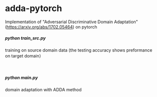 # adda-pytorch
Implementation of "Adversarial Discriminative Domain Adaptation"(https://arxiv.org/abs/1702.05464) on pytorch 


##### python train_src.py
training on source domain data
(the testing accuracy shows preformance on target domain）
</br></br></br>
##### python main.py
domain adaptation with ADDA method

